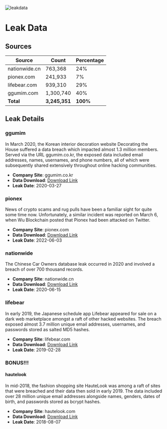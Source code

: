 ![leakdata](https://github.com/user-attachments/assets/e0d23420-20fb-406d-bc68-9998d0e88f3c)

# Leak Data

## Sources

| Source         | Count   | Percentage |
|----------------|---------|------------|
| nationwide.cn  | 763,368 | 24%        |
| pionex.com     | 241,933 | 7%         |
| lifebear.com   | 939,310 | 29%        |
| ggumim.com     | 1,300,740 | 40%        |
| **Total**      | **3,245,351** | **100%**      |

## Leak Details

### ggumim
In March 2020, the Korean interior decoration website Decorating the House suffered a data breach which impacted almost 1.3 million members. Served via the URL ggumim.co.kr, the exposed data included email addresses, names, usernames, and phone numbers, all of which were subsequently shared extensively throughout online hacking communities.

- **Company Site**: ggumim.co.kr
- **Data Download**: [Download Link](https://biteblob.com/Information/umVIAnl2rQzIkZ/)
- **Leak Date**: 2020-03-27

### pionex
News of crypto scams and rug pulls have been a familiar sight for quite some time now. Unfortunately, a similar incident was reported on March 6, when Wu Blockchain posted that Pionex had been attacked on Twitter.

- **Company Site**: pionex.com
- **Data Download**: [Download Link](https://pixeldrain.com/u/DRcf4vKF)
- **Leak Date**: 2022-06-03

### nationwide
The Chinese Car Owners database leak occurred in 2020 and involved a breach of over 700 thousand records.

- **Company Site**: nationwide.cn
- **Data Download**: [Download Link](https://pixeldrain.com/u/wC26FSgx)
- **Leak Date**: 2020-06-15

### lifebear
In early 2019, the Japanese schedule app Lifebear appeared for sale on a dark web marketplace amongst a raft of other hacked websites. The breach exposed almost 3.7 million unique email addresses, usernames, and passwords stored as salted MD5 hashes.

- **Company Site**: lifebear.com
- **Data Download**: [Download Link](https://pixeldrain.com/u/RDKXZu9y)
- **Leak Date**: 2019-02-28

### BONUS!!!

#### hautelook
In mid-2018, the fashion shopping site HauteLook was among a raft of sites that were breached and their data then sold in early 2019. The data included over 28 million unique email addresses alongside names, genders, dates of birth, and passwords stored as bcrypt hashes.

- **Company Site**: hautelook.com
- **Data Download**: [Download Link](https://pixeldrain.com/u/PSc1Zg3y)
- **Leak Date**: 2018-08-07
